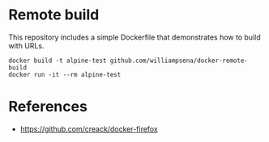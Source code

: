 # Remote build

This repository includes a simple Dockerfile that demonstrates how to build with URLs.

```
docker build -t alpine-test github.com/williampsena/docker-remote-build
docker run -it --rm alpine-test
```

# References

- https://github.com/creack/docker-firefox
